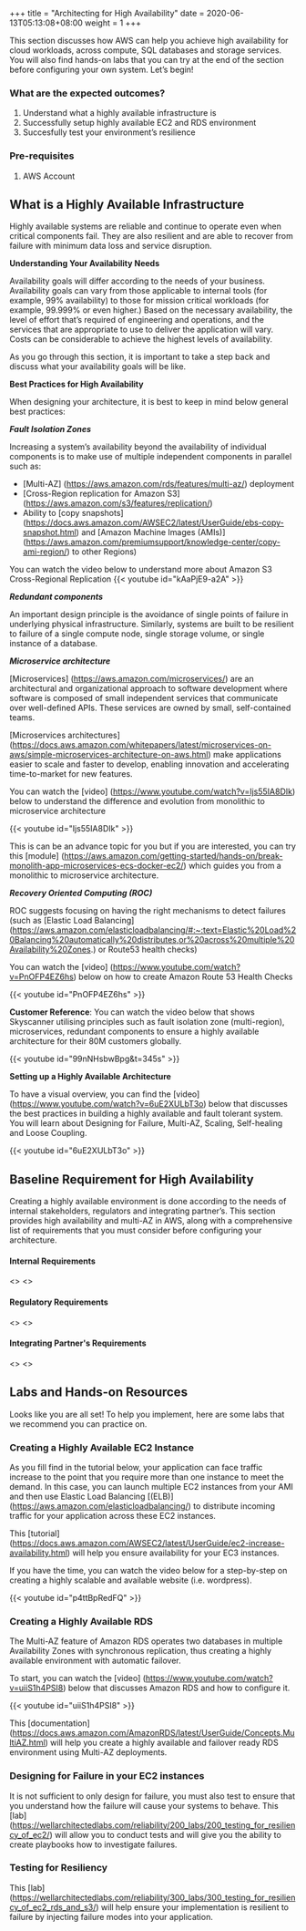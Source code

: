 +++
title = "Architecting for High Availability"
date =  2020-06-13T05:13:08+08:00
weight = 1
+++

This section discusses how AWS can help you achieve high availability for cloud workloads, across compute, SQL databases and storage services. You will also find hands-on labs that you can try at the end of the section before configuring your own system. Let’s begin!

### What are the expected outcomes?

1. Understand what a highly available infrastructure is
2. Successfully setup highly available EC2 and RDS environment
3. Succesfully test your environment’s resilience

### Pre-requisites

1. AWS Account

## What is a Highly Available Infrastructure

Highly available systems are reliable and continue to operate even when critical components fail. They are also resilient and are able to recover from failure with minimum data loss and service disruption.

**Understanding Your Availability Needs**

Availability goals will differ according to the needs of your business. Availability goals can vary from those applicable to internal tools (for
example, 99% availability) to those for mission critical workloads (for example,
99.999% or even higher.) Based on the necessary availability, the level of effort
that’s required of engineering and operations, and the services that are
appropriate to use to deliver the application will vary. Costs can be considerable
to achieve the highest levels of availability. 

As you go through this section, it is important to take a step back and discuss what your availability goals will be like.

**Best Practices for High Availability**

When designing your  architecture, it is best to keep in mind below general best practices:

***Fault Isolation Zones***

Increasing a system’s availability beyond the availability of individual
components is to make use of multiple independent components in parallel such as: 
* [Multi-AZ] (https://aws.amazon.com/rds/features/multi-az/) deployment
* [Cross-Region replication for Amazon S3] (https://aws.amazon.com/s3/features/replication/)  
* Ability to [copy snapshots] (https://docs.aws.amazon.com/AWSEC2/latest/UserGuide/ebs-copy-snapshot.html) and  [Amazon Machine Images (AMIs)] (https://aws.amazon.com/premiumsupport/knowledge-center/copy-ami-region/) to other Regions)

You can watch the video below to understand more about Amazon S3 Cross-Regional Replication
{{< youtube id="kAaPjE9-a2A" >}}

***Redundant components***

An important design principle is the avoidance of single points of failure in underlying physical infrastructure.  Similarly, systems are built to be resilient to failure of
a single compute node, single storage volume, or single instance of a database. 

***Microservice architecture***

[Microservices] (https://aws.amazon.com/microservices/) are an architectural and organizational approach to software development where software is composed of small independent services that communicate over well-defined APIs. These services are owned by small, self-contained teams.

[Microservices architectures] (https://docs.aws.amazon.com/whitepapers/latest/microservices-on-aws/simple-microservices-architecture-on-aws.html) make applications easier to scale and faster to develop, enabling innovation and accelerating time-to-market for new features.

You can watch the [video] (https://www.youtube.com/watch?v=Ijs55IA8DIk) below to understand the difference and evolution from monolithic to microservice architecture

{{< youtube id="Ijs55IA8DIk" >}}

This is can be an advance topic for you but if you are interested, you can try this [module] (https://aws.amazon.com/getting-started/hands-on/break-monolith-app-microservices-ecs-docker-ec2/) which guides you from a monolithic to microservice architecture.

***Recovery Oriented Computing (ROC)***

ROC suggests focusing on having the right
mechanisms to detect failures (such as [Elastic Load Balancing] (https://aws.amazon.com/elasticloadbalancing/#:~:text=Elastic%20Load%20Balancing%20automatically%20distributes,or%20across%20multiple%20Availability%20Zones.) or Route53 health checks)

You can watch the [video] (https://www.youtube.com/watch?v=PnOFP4EZ6hs) below on how to create Amazon Route 53 Health Checks

{{< youtube id="PnOFP4EZ6hs" >}}


**Customer Reference**: You can watch the video below that shows Skyscanner utilising principles such as fault isolation zone (multi-region), microservices, redundant components to ensure a highly available architecture for their 80M customers globally.

{{< youtube id="99nNHsbwBpg&t=345s" >}}

**Setting up a Highly Available Architecture**

To have a visual overview, you can find the [video] (https://www.youtube.com/watch?v=6uE2XULbT3o) below that discusses the best practices in building a highly available and fault tolerant system. You will learn about Designing for Failure, Multi-AZ, Scaling, Self-healing and Loose Coupling.

{{< youtube id="6uE2XULbT3o" >}}

## Baseline Requirement for High Availability

Creating a highly available environment is done according to the needs of internal stakeholders, regulators and integrating partner’s. This section provides high availability and multi-AZ in AWS, along with a comprehensive list of requirements that you must consider before configuring your architecture.

#### Internal Requirements
<>
<>

#### Regulatory Requirements
<>
<>

#### Integrating Partner's Requirements
<>
<>

## Labs and Hands-on Resources

Looks like you are all set! To help you implement, here are some labs that we recommend you can practice on.

### Creating a Highly Available EC2 Instance


As you fill find in the tutorial below, your application can face traffic increase to the point that you require more than one instance to meet the demand. In this case, you can launch multiple EC2 instances from your AMI and then use Elastic Load Balancing [(ELB)] (https://aws.amazon.com/elasticloadbalancing/) to distribute incoming traffic for your application across these EC2 instances. 

This [tutorial] (https://docs.aws.amazon.com/AWSEC2/latest/UserGuide/ec2-increase-availability.html) will help you ensure availability for your EC3 instances.

If you have the time, you can watch the video below for a step-by-step on creating a highly scalable and available website (i.e. wordpress). 

{{< youtube id="p4ttBpRedFQ" >}}

### Creating a Highly Available RDS

The Multi-AZ feature of Amazon RDS operates two databases in multiple Availability Zones with synchronous replication, thus creating a highly available environment with automatic failover.

To start, you can watch the [video] (https://www.youtube.com/watch?v=uiiS1h4PSI8) below that discusses Amazon RDS and how to configure it.

{{< youtube id="uiiS1h4PSI8" >}}

This [documentation] (https://docs.aws.amazon.com/AmazonRDS/latest/UserGuide/Concepts.MultiAZ.html) will help you create a highly available and failover ready RDS environment using Multi-AZ deployments. 


### Designing for Failure in your EC2 instances

It is not sufficient to only design for failure, you must also test to ensure that you understand how the failure will cause your systems to behave. This [lab] (https://wellarchitectedlabs.com/reliability/200_labs/200_testing_for_resiliency_of_ec2/) will allow you to conduct tests and will give you the ability to create playbooks how to investigate failures.

### Testing for Resiliency 

This [lab] (https://wellarchitectedlabs.com/reliability/300_labs/300_testing_for_resiliency_of_ec2_rds_and_s3/) will help ensure your implementation is resilient to failure by injecting failure modes into your application. 
